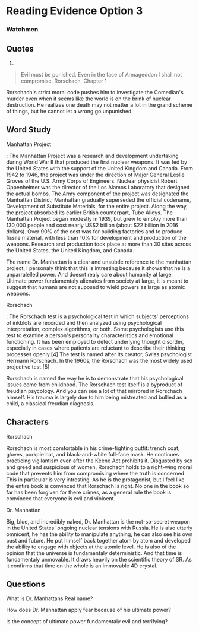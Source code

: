 # Reading Evidence Option 3
### Watchmen

## Quotes

1.

>Evil must be punished. Even in the face of Armageddon I shall not compromise.
Rorschach, Chapter 1

Rorschach's strict moral code pushes him to investigate the Comedian's murder even when it seems like the world is on the brink of nuclear destruction. He realizes one death may not matter a lot in the grand scheme of things, but he cannot let a wrong go unpunished.


## Word Study
Manhattan Project

 : The Manhattan Project was a research and development undertaking during World War II that produced the first nuclear weapons. It was led by the United States with the support of the United Kingdom and Canada. From 1942 to 1946, the project was under the direction of Major General Leslie Groves of the U.S. Army Corps of Engineers. Nuclear physicist Robert Oppenheimer was the director of the Los Alamos Laboratory that designed the actual bombs. The Army component of the project was designated the Manhattan District; Manhattan gradually superseded the official codename, Development of Substitute Materials, for the entire project. Along the way, the project absorbed its earlier British counterpart, Tube Alloys. The Manhattan Project began modestly in 1939, but grew to employ more than 130,000 people and cost nearly US$2 billion (about $22 billion in 2016 dollars). Over 90% of the cost was for building factories and to produce fissile material, with less than 10% for development and production of the weapons. Research and production took place at more than 30 sites across the United States, the United Kingdom, and Canada.


The name Dr. Manhattan is a clear and unsubtle reference to the manhattan project, I personaly think that this is intresting because it shows that he is a unparralelled power. And doesnt realy care about humanity at large. Ultimate power fundamentaly alienates from society at large, it is meant to suggest that humans are not suposed to wield powers as large as atomic weapons.


Rorschach

 : The Rorschach test is a psychological test in which subjects' perceptions of inkblots are recorded and then analyzed using psychological interpretation, complex algorithms, or both. Some psychologists use this test to examine a person's personality characteristics and emotional functioning. It has been employed to detect underlying thought disorder, especially in cases where patients are reluctant to describe their thinking processes openly.[4] The test is named after its creator, Swiss psychologist Hermann Rorschach. In the 1960s, the Rorschach was the most widely used projective test.[5]


Rorschach is named the way he is to demonstrate that his psychological issues come from childhood. The Rorschach test itself is a byproduct of freudian psycology. And you can see a lot of that mirrored in Rorschach himself. His trauma is largely due to him being mistreated and bullied as a child, a classical freudian diagnosis.



## Characters
Rorschach

Rorschach is most comfortable in his crime-fighting outfit: trench coat, gloves, porkpie hat, and black-and-white full-face mask. He continues practicing vigilantism even after the Keene Act prohibits it. Disgusted by sex and greed and suspicious of women, Rorschach holds to a right-wing moral code that prevents him from compromising where the truth is concerned. This in particular is very intresting. As he is the protagonist, but I feel like the entire book is convinced that Rorschach is right. No one in the book so far has been forgiven for there crimes, as a general rule the book is convinced that everyone is evil and violoent.



Dr. Manhattan

Big, blue, and incredibly naked, Dr. Manhattan is the not-so-secret weapon in the United States' ongoing nuclear tensions with Russia. He is also utterly omnicent, he has the ability to manipulate anything, he can also see his own past and future. He put himself back together atom by atom and developed the ability to engage with objects at the atomic level. He is also of the opinion that the universe is fundamentaly deterministic. And that time is fundamentaly unmovable. It draws heavily on the scientific theory of SR. As it confirms that time on the whole is an immovable 4D crystal.


## Questions

What is Dr. Manhattans Real name?

How does Dr. Manhattan apply fear because of his ultimate power?

Is the concept of ultimate power fundamentaly evil and terrifying?
